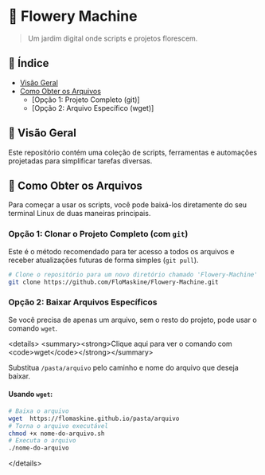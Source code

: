 # 🌸 Flowery Machine

> Um jardim digital onde scripts e projetos florescem.

## 📝 Índice

  * [Visão Geral](#visaogeral)
  * [Como Obter os Arquivos](#comoobterosarquivos)
      * [Opção 1: Projeto Completo (git)]
      * [Opção 2: Arquivo Específico (wget)]
  
## 📖 Visão Geral

Este repositório contém uma coleção de scripts, ferramentas e automações projetadas para simplificar tarefas diversas.

## 🚀 Como Obter os Arquivos

Para começar a usar os scripts, você pode baixá-los diretamente do seu terminal Linux de duas maneiras principais.

### Opção 1: Clonar o Projeto Completo (com `git`)

Este é o método recomendado para ter acesso a todos os arquivos e receber atualizações futuras de forma simples (`git pull`).

```bash
# Clone o repositório para um novo diretório chamado 'Flowery-Machine'
git clone https://github.com/FloMaskine/Flowery-Machine.git
```

### Opção 2: Baixar Arquivos Específicos

Se você precisa de apenas um arquivo, sem o resto do projeto, pode usar o comando `wget`.

\<details\>
\<summary\>\<strong\>Clique aqui para ver o comando com \<code\>wget\</code\>\</strong\>\</summary\>

Substitua `/pasta/arquivo` pelo caminho e nome do arquivo que deseja baixar.

#### Usando `wget`:

```bash
# Baixa o arquivo
wget  https://flomaskine.github.io/pasta/arquivo
# Torna o arquivo executável
chmod +x nome-do-arquivo.sh
# Executa o arquivo
./nome-do-arquivo
```

\</details\>
